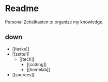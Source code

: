# Readme

Personal Zettelkasten to organize my knowledge.

## down

- [[tasks]]
- [[zettel]]
  - [[tech]]
    - [[coding]]
    - [[homelab]]
- [[sources]]

